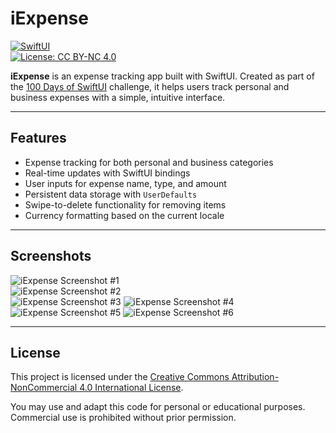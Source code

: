 # iExpense

[![SwiftUI](https://img.shields.io/badge/SwiftUI-✔️-orange)](https://developer.apple.com/xcode/swiftui/)  
[![License: CC BY-NC 4.0](https://img.shields.io/badge/License-CC%20BY--NC%204.0-lightgrey.svg)](https://creativecommons.org/licenses/by-nc/4.0/)

**iExpense** is an expense tracking app built with SwiftUI. Created as part of the [100 Days of SwiftUI](https://www.hackingwithswift.com/100/swiftui) challenge, it helps users track personal and business expenses with a simple, intuitive interface.

---

## Features

- Expense tracking for both personal and business categories
- Real-time updates with SwiftUI bindings
- User inputs for expense name, type, and amount
- Persistent data storage with `UserDefaults`
- Swipe-to-delete functionality for removing items
- Currency formatting based on the current locale

---

## Screenshots

![iExpense Screenshot #1](ss1.png)  
![iExpense Screenshot #2](ss2.png)  
![iExpense Screenshot #3](ss3.png)
![iExpense Screenshot #4](ss4.png)
![iExpense Screenshot #5](ss5.png)
![iExpense Screenshot #6](ss6.png)

---

## License

This project is licensed under the [Creative Commons Attribution-NonCommercial 4.0 International License](https://creativecommons.org/licenses/by-nc/4.0/).

You may use and adapt this code for personal or educational purposes. Commercial use is prohibited without prior permission.

